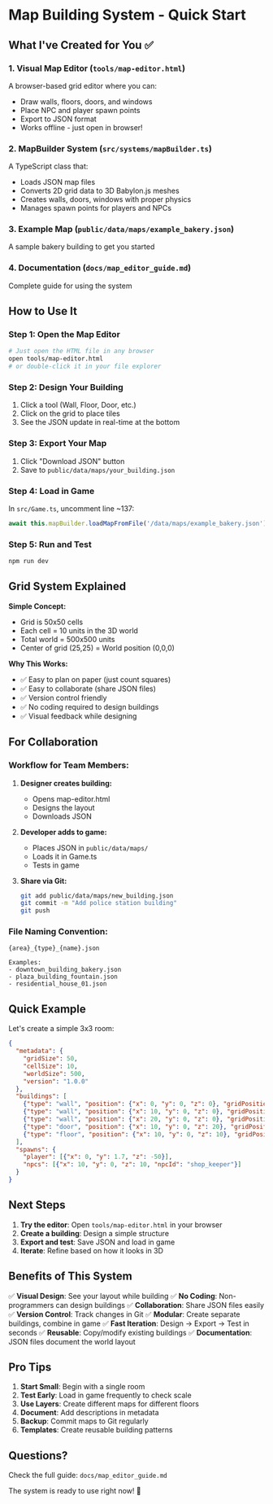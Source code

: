 # Map Building System - Quick Start

## What I've Created for You ✅

### 1. **Visual Map Editor** (`tools/map-editor.html`)
A browser-based grid editor where you can:
- Draw walls, floors, doors, and windows
- Place NPC and player spawn points
- Export to JSON format
- Works offline - just open in browser!

### 2. **MapBuilder System** (`src/systems/mapBuilder.ts`)
A TypeScript class that:
- Loads JSON map files
- Converts 2D grid data to 3D Babylon.js meshes
- Creates walls, doors, windows with proper physics
- Manages spawn points for players and NPCs

### 3. **Example Map** (`public/data/maps/example_bakery.json`)
A sample bakery building to get you started

### 4. **Documentation** (`docs/map_editor_guide.md`)
Complete guide for using the system

## How to Use It

### Step 1: Open the Map Editor
```bash
# Just open the HTML file in any browser
open tools/map-editor.html
# or double-click it in your file explorer
```

### Step 2: Design Your Building
1. Click a tool (Wall, Floor, Door, etc.)
2. Click on the grid to place tiles
3. See the JSON update in real-time at the bottom

### Step 3: Export Your Map
1. Click "Download JSON" button
2. Save to `public/data/maps/your_building.json`

### Step 4: Load in Game
In `src/Game.ts`, uncomment line ~137:
```typescript
await this.mapBuilder.loadMapFromFile('/data/maps/example_bakery.json');
```

### Step 5: Run and Test
```bash
npm run dev
```

## Grid System Explained

**Simple Concept:**
- Grid is 50x50 cells
- Each cell = 10 units in the 3D world
- Total world = 500x500 units
- Center of grid (25,25) = World position (0,0,0)

**Why This Works:**
- ✅ Easy to plan on paper (just count squares)
- ✅ Easy to collaborate (share JSON files)
- ✅ Version control friendly
- ✅ No coding required to design buildings
- ✅ Visual feedback while designing

## For Collaboration

### Workflow for Team Members:

1. **Designer creates building:**
   - Opens map-editor.html
   - Designs the layout
   - Downloads JSON

2. **Developer adds to game:**
   - Places JSON in `public/data/maps/`
   - Loads it in Game.ts
   - Tests in game

3. **Share via Git:**
   ```bash
   git add public/data/maps/new_building.json
   git commit -m "Add police station building"
   git push
   ```

### File Naming Convention:
```
{area}_{type}_{name}.json

Examples:
- downtown_building_bakery.json
- plaza_building_fountain.json
- residential_house_01.json
```

## Quick Example

Let's create a simple 3x3 room:

```json
{
  "metadata": {
    "gridSize": 50,
    "cellSize": 10,
    "worldSize": 500,
    "version": "1.0.0"
  },
  "buildings": [
    {"type": "wall", "position": {"x": 0, "y": 0, "z": 0}, "gridPosition": {"x": 25, "y": 25}},
    {"type": "wall", "position": {"x": 10, "y": 0, "z": 0}, "gridPosition": {"x": 26, "y": 25}},
    {"type": "wall", "position": {"x": 20, "y": 0, "z": 0}, "gridPosition": {"x": 27, "y": 25}},
    {"type": "door", "position": {"x": 10, "y": 0, "z": 20}, "gridPosition": {"x": 26, "y": 27}},
    {"type": "floor", "position": {"x": 10, "y": 0, "z": 10}, "gridPosition": {"x": 26, "y": 26}}
  ],
  "spawns": {
    "player": [{"x": 0, "y": 1.7, "z": -50}],
    "npcs": [{"x": 10, "y": 0, "z": 10, "npcId": "shop_keeper"}]
  }
}
```

## Next Steps

1. **Try the editor**: Open `tools/map-editor.html` in your browser
2. **Create a building**: Design a simple structure
3. **Export and test**: Save JSON and load in game
4. **Iterate**: Refine based on how it looks in 3D

## Benefits of This System

✅ **Visual Design**: See your layout while building
✅ **No Coding**: Non-programmers can design buildings
✅ **Collaboration**: Share JSON files easily
✅ **Version Control**: Track changes in Git
✅ **Modular**: Create separate buildings, combine in game
✅ **Fast Iteration**: Design → Export → Test in seconds
✅ **Reusable**: Copy/modify existing buildings
✅ **Documentation**: JSON files document the world layout

## Pro Tips

1. **Start Small**: Begin with a single room
2. **Test Early**: Load in game frequently to check scale
3. **Use Layers**: Create different maps for different floors
4. **Document**: Add descriptions in metadata
5. **Backup**: Commit maps to Git regularly
6. **Templates**: Create reusable building patterns

## Questions?

Check the full guide: `docs/map_editor_guide.md`

The system is ready to use right now! 🎉
